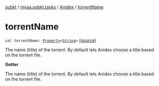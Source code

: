 [subkt](../../index.md) / [myaa.subkt.tasks](../index.md) / [Anidex](index.md) / [torrentName](./torrent-name.md)

# torrentName

`val torrentName: `[`Property`](https://docs.gradle.org/current/javadoc/org/gradle/api/provider/Property.html)`<`[`String`](https://kotlinlang.org/api/latest/jvm/stdlib/kotlin/-string/index.html)`>` [(source)](https://github.com/Myaamori/SubKt/blob/0.1.13/src/main/kotlin/myaa/subkt/tasks/tasks.kt#L1146)

The name (title) of the torrent. By default lets Anidex choose a title
based on the torrent file.

**Getter**

The name (title) of the torrent. By default lets Anidex choose a title
based on the torrent file.

